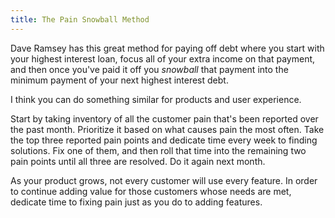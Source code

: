 ```yaml
---
title: The Pain Snowball Method
---
```


Dave Ramsey has this great method for paying off debt where you start with your highest interest loan, focus all of your extra income on that payment, and then once you've paid it off you *snowball* that payment into the minimum payment of your next highest interest debt. 

I think you can do something similar for products and user experience. 

Start by taking inventory of all the customer pain that's been reported over the past month. Prioritize it based on what causes pain the most often. Take the top three reported pain points and dedicate time every week to finding solutions. Fix one of them, and then roll that time into the remaining two pain points until all three are resolved. Do it again next month. 

As your product grows, not every customer will use every feature. In order to continue adding value for those customers whose needs are met, dedicate time to fixing pain just as you do to adding features. 